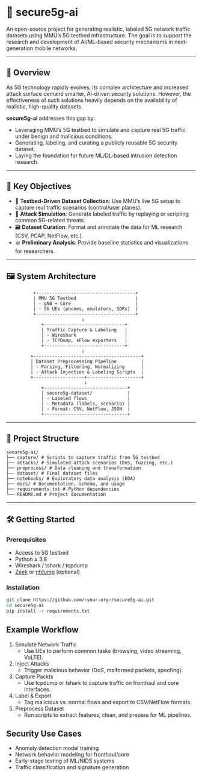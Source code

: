 

# 🔐 secure5g-ai

An open-source project for generating realistic, labeled 5G network traffic datasets using MMU’s 5G testbed infrastructure. The goal is to support the research and development of AI/ML-based security mechanisms in next-generation mobile networks.

---

## 📌 Overview

As 5G technology rapidly evolves, its complex architecture and increased attack surface demand smarter, AI-driven security solutions. However, the effectiveness of such solutions heavily depends on the availability of realistic, high-quality datasets.

**secure5g-ai** addresses this gap by:
- Leveraging MMU’s 5G testbed to simulate and capture real 5G traffic under benign and malicious conditions.
- Generating, labeling, and curating a publicly reusable 5G security dataset.
- Laying the foundation for future ML/DL-based intrusion detection research.

---

## 🎯 Key Objectives

- 📶 **Testbed-Driven Dataset Collection**: Use MMU’s live 5G setup to capture real traffic scenarios (control/user planes).
- 🐍 **Attack Simulation**: Generate labeled traffic by replaying or scripting common 5G-related threats.
- 🗃️ **Dataset Curation**: Format and annotate the data for ML research (CSV, PCAP, NetFlow, etc.).
- 📊 **Preliminary Analysis**: Provide baseline statistics and visualizations for researchers.

---

## 🖼️ System Architecture
```
          +-------------------------------------+
          | MMU 5G Testbed                      |
          | - gNB + Core                        |
          | - 5G UEs (phones, emulators, SDRs)  |
          +-------------------------------------+
                            ↓
             +------------------------------+
             | Traffic Capture & Labeling   |
             | - Wireshark                  |
             | - TCPDump, sFlow exporters   |
             +------------------------------+
                            ↓
         +----------------------------------------+
         | Dataset Preprocessing Pipeline         |
         | - Parsing, Filtering, Normalizing      |
         | - Attack Injection & Labeling Scripts  |
         +-------------------+--------------------+
                             ↓
             +-------------------------------+
             | secure5g-dataset/             |
             | - Labeled flows               |
             | - Metadata (labels, scenario) |
             | - Format: CSV, NetFlow, JSON  |
             +-------------------------------+
```


---

## 📂 Project Structure
```
secure5g-ai/
├── capture/ # Scripts to capture traffic from 5G testbed
├── attacks/ # Simulated attack scenarios (DoS, fuzzing, etc.)
├── preprocess/ # Data cleaning and transformation
├── dataset/ # Final dataset files
├── notebooks/ # Exploratory data analysis (EDA)
├── docs/ # Documentation, schema, and usage
├── requirements.txt # Python dependencies
└── README.md # Project documentation
```


---

## 🛠️ Getting Started

### Prerequisites

- Access to 5G testbed 
- Python ≥ 3.8
- Wireshark / tshark / tcpdump
- [Zeek](https://zeek.org/) or [nfdump](https://github.com/phaag/nfdump) (optional)

### Installation

```bash
git clone https://github.com/<your-org>/secure5g-ai.git
cd secure5g-ai
pip install -r requirements.txt
```

## Example Workflow
1. Simulate Network Traffic
   - Use UEs to perform common tasks (browsing, video streaming, VoLTE).
2. Inject Attacks
   - Trigger malicious behavior (DoS, malformed packets, spoofing).
3. Capture Packts
   - Use tcpdump or tshark to capture traffic on fronthaul and core interfaces.
4. Label & Export
   - Tag malicious vs. normal flows and export to CSV/NetFlow formats.
5. Preprocess Dataset
   - Run scripts to extract features, clean, and prepare for ML pipelines.

## Security Use Cases
- Anomaly detection model training
- Network behavior modeling for fronthaul/core
- Early-stage testing of ML/NIDS systems
- Traffic classification and signature generation
